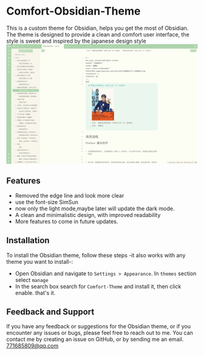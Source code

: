 # Comfort-Obsidian-Theme

This is a custom theme for Obsidian, helps you get the most of Obsidian. The theme is designed to provide a clean and comfort user interface, the style is sweet and  inspired by the japanese design style
![Alt text](screenshot.png)

## Features

- Removed the edge line and look more clear
- use the font-size SimSun
- now only the light mode,maybe later will update the dark mode.
- A clean and minimalistic design, with improved readability
- More features to come in future updates.


## Installation

To install the Obsidian theme, follow these steps -it also works with any theme you want to install-:

- Open Obsidian and navigate to `Settings > Appearance`. In `themes` section select `manage`
- In the search box search for `Comfort-Theme` and install it, then click enable. that's it.

## Feedback and Support

If you have any feedback or suggestions for the Obsidian theme, or if you encounter any issues or bugs, please feel free to reach out to me. You can contact me by creating an issue on GitHub, or by sending me an email. 771685809@qq.com